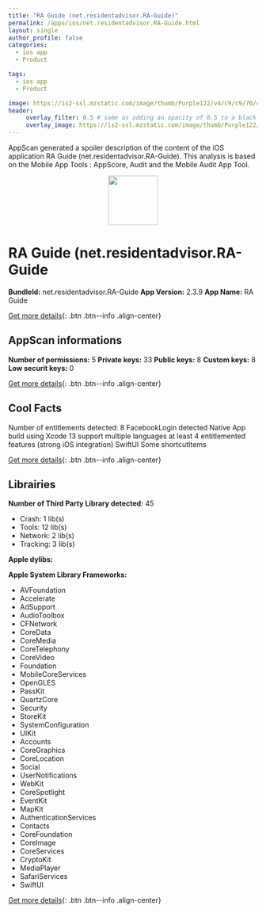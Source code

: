 ```yaml
---
title: "RA Guide (net.residentadvisor.RA-Guide)"
permalink: /apps/ios/net.residentadvisor.RA-Guide.html
layout: single
author_profile: false
categories: 
  - ios app 
  - Product 

tags: 
  - ios app 
  - Product 

image: https://is2-ssl.mzstatic.com/image/thumb/Purple122/v4/c9/c9/70/c9c970ca-9a54-83e9-7842-c4b06e7807b9/AppIcon-1x_U007emarketing-0-7-0-85-220.png/512x512bb.jpg
header: 
     overlay_filter: 0.5 # same as adding an opacity of 0.5 to a black background
     overlay_image: https://is2-ssl.mzstatic.com/image/thumb/Purple122/v4/c9/c9/70/c9c970ca-9a54-83e9-7842-c4b06e7807b9/AppIcon-1x_U007emarketing-0-7-0-85-220.png/512x512bb.jpg
---
```

AppScan generated a spoiler description of the content of the iOS application RA Guide (net.residentadvisor.RA-Guide). This analysis is based on the Mobile App Tools : AppScore, Audit and the Mobile Audit App Tool.

  
  
<div style="text-align: center;"><img src="https://is2-ssl.mzstatic.com/image/thumb/Purple122/v4/c9/c9/70/c9c970ca-9a54-83e9-7842-c4b06e7807b9/AppIcon-1x_U007emarketing-0-7-0-85-220.png/512x512bb.jpg" width="100" height="100"></div>  
  
# RA Guide (net.residentadvisor.RA-Guide

**BundleId:** net.residentadvisor.RA-Guide
**App Version:** 2.3.9
**App Name:** RA Guide


[Get more details](/pricing.html){: .btn .btn--info .align-center}  
  
## AppScan informations 

**Number of permissions:** 5
**Private keys:** 33
**Public keys:** 8
**Custom keys:** 8
**Low securit keys:** 0
  
[Get more details](/pricing.html){: .btn .btn--info .align-center}

## Cool Facts

Number of entitlements detected: 8
FacebookLogin detected
Native App
build using Xcode 13
support multiple languages
at least 4 entitlemented features (strong iOS integration)
SwiftUI
Some shortcutItems 
  
[Get more details](/pricing.html){: .btn .btn--info .align-center}

## Librairies 
**Number of Third Party Library detected:** 45
- Crash: 1 lib(s)
- Tools: 12 lib(s)
- Network: 2 lib(s)
- Tracking: 3 lib(s)

**Apple dylibs:**


**Apple System Library Frameworks:**
- AVFoundation
- Accelerate
- AdSupport
- AudioToolbox
- CFNetwork
- CoreData
- CoreMedia
- CoreTelephony
- CoreVideo
- Foundation
- MobileCoreServices
- OpenGLES
- PassKit
- QuartzCore
- Security
- StoreKit
- SystemConfiguration
- UIKit
- Accounts
- CoreGraphics
- CoreLocation
- Social
- UserNotifications
- WebKit
- CoreSpotlight
- EventKit
- MapKit
- AuthenticationServices
- Contacts
- CoreFoundation
- CoreImage
- CoreServices
- CryptoKit
- MediaPlayer
- SafariServices
- SwiftUI


  
[Get more details](/pricing.html){: .btn .btn--info .align-center}

